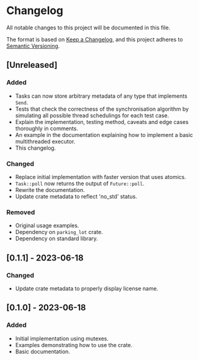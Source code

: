 # Changelog

All notable changes to this project will be documented in this file.

The format is based on [Keep a Changelog](https://keepachangelog.com/en/1.1.0/),
and this project adheres to [Semantic Versioning](https://semver.org/spec/v2.0.0.html).

## [Unreleased]

### Added

- Tasks can now store arbitrary metadata of any type that implements `Send`.
- Tests that check the correctness of the synchronisation algorithm by simulating all possible
  thread schedulings for each test case.
- Explain the implementation, testing method, caveats and edge cases thoroughly in comments.
- An example in the documentation explaining how to implement a basic multithreaded executor.
- This changelog.

### Changed

- Replace initial implementation with faster version that uses atomics.
- `Task::poll` now returns the output of `Future::poll`.
- Rewrite the documentation.
- Update crate metadata to reflect 'no_std' status.

### Removed

- Original usage examples.
- Dependency on `parking_lot` crate.
- Dependency on standard library.

## [0.1.1] - 2023-06-18

### Changed

- Update crate metadata to properly display license name.

## [0.1.0] - 2023-06-18

### Added

- Initial implementation using mutexes.
- Examples demonstrating how to use the crate.
- Basic documentation.
